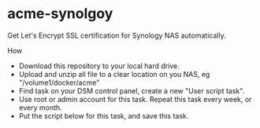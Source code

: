 # acme-synolgoy
Get Let's Encrypt SSL certification for Synology NAS automatically.

How

- Download this repository to your local hard drive.
- Upload and unzip all file to a clear location on you NAS, eg "/volume1/docker/acme"
- Find task on your DSM control panel, create a new "User script task".
- Use root or admin account for this task. Repeat this task every week, or every month.
- Put the script below for this task, and save this task.





